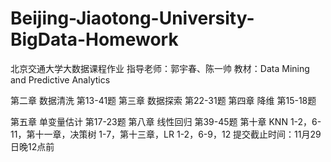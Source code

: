 # Beijing-Jiaotong-University-BigData-Homework
北京交通大学大数据课程作业 指导老师：郭宇春、陈一帅 教材：Data Mining and Predictive Analytics



第二章 数据清洗 第13-41题
第三章 数据探索 第22-31题 
第四章 降维 第15-18题

第五章 单变量估计 第17-23题 第八章 线性回归 第39-45题 
第十章 KNN 1-2，6-11，第十一章，决策树 1-7，第十三章，LR 1-2，6-9，12
提交截止时间：11月29日晚12点前
